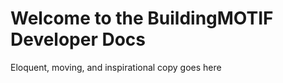 # Welcome to the BuildingMOTIF Developer Docs

Eloquent, moving, and inspirational copy goes here

```{tableofcontents}
```
